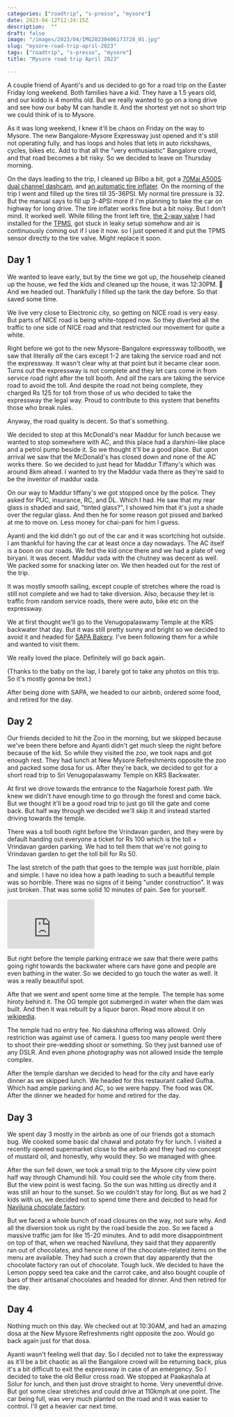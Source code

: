 ```yaml
---
categories: ["roadtrip", "s-presso", "mysore"]
date: 2023-04-12T12:24:15Z
description:  ""
draft: false
image: "/images/2023/04/IMG20230406173728_01.jpg"
slug: "mysore-road-trip-april-2023"
tags: ["roadtrip", "s-presso", "mysore"]
title: "Mysore road trip April 2023"

---
```



A couple friend of Ayanti's and us decided to go for a road trip on the Easter Friday long weekend. Both families have a kid. They have a 1.5 years old, and our kiddo is 4 months old. But we really wanted to go on a long drive and see how our baby M can handle it. And the shortest yet not so short trip we could think of is to Mysore.

As it was long weekend, I knew it'll be chaos on Friday on the way to Mysore. The new Bangalore-Mysore Expressway just opened and it's still not operating fully, and has loops and holes that lets in auto rickshaws, cycles, bikes etc. Add to that all the "very enthusiastic" Bangalore crowd, and that road becomes a bit risky. So we decided to leave on Thursday morning.

On the days leading to the trip, I cleaned up Bilbo a bit, got a [70Mai A500S dual channel dashcam](https://www.nexdigitron.com/collections/dual-channel-dashcam/products/a500s), and [an automatic tire inflater](https://www.nexdigitron.com/collections/car-accessories/products/70mai-air-compressor-eco). On the morning of the trip I went and filled up the tires till 35-36PSI. My normal tire pressure is 32. But the manual says to fill up 3-4PSI more if I'm planning to take the car on highway for long drive. The tire inflater works fine but a bit noisy. But I don't mind. It worked well. While filling the front left tire, [the 2-way valve](https://www.nexdigitron.com/collections/installation-accessories/products/two-way-valve) I had installed for the [TPMS](https://www.nexdigitron.com/products/c240?_pos=5&_sid=5f2e275cc&_ss=r), got stuck in leaky setup somehow and air is continuously coming out if I use it now. so I just opened it and put the TPMS sensor directly to the tire valve. Might replace it soon.

## Day 1

We wanted to leave early, but by the time we got up, the househelp cleaned up the house, we fed the kids and cleaned up the house, it was 12:30PM. 🤣 And we headed out. Thankfully I filled up the tank the day before. So that saved some time.

We live very close to Electronic city, so getting on NICE road is very easy. But parts of NICE road is being white-topped now. So they diverted all the traffic to one side of NICE road and that restricted our movement for quite a white.

Right before we got to the new Mysore-Bangalore expressway tollbooth, we saw that literally _all_ the cars except 1-2 are taking the service road and not the expressway. It wasn't clear why at that point but it became clear soon. Turns out the expressway is not complete and they let cars come in from service road right after the toll booth. And _all_ the cars are taking the service road to avoid the toll. And despite the road not being complete, they charged Rs 125 for toll from those of us who decided to take the expressway the legal way. Proud to contribute to this system that benefits those who break rules.

Anyway, the road quality is decent. So that's something.

We decided to stop at this McDonald's near Maddur for lunch because we wanted to stop somewhere with AC, and this place had a darshini-like place and a petrol pump beside it. So we thought it'll be a good place. But upon arrival we saw that the McDonald's has closed down and none of the AC works there. So we decided to just head for Maddur Tiffany's which was around 8km ahead. I wanted to try the Maddur vada there as they're said to be the inventor of maddur vada.

On our way to Maddur tiffany's we got stopped once by the police. They asked for PUC, insurance, RC, and DL. Which I had. He saw that my rear glass is shaded and said, "tinted glass?", I showed him that it's just a shade over the regular glass. And then he for some reason got pissed and barked at me to move on. Less money for chai-pani for him I guess.

Ayanti and the kid didn't go out of the car and it was scortching hot outside. I am thankful for having the car at least once a day nowadays. The AC itself is a boon on our roads. We fed the kid once there and we had a plate of veg biryani. It was decent. Maddur vada with the chutney was decent as well. We packed some for snacking later on. We then headed out for the rest of the trip.

It was mostly smooth sailing, except couple of stretches where the road is still not complete and we had to take diversion. Also, because they let is traffic from random service roads, there were auto, bike etc on the expressway.

We at first thought we'll go to the Venugopalaswamy Temple at the KRS backwater that day. But it was still pretty sunny and bright so we decided to avoid it and headed for [SAPA Bakery](https://goo.gl/maps/wwLQExks3gVPXHqAA). I've been following them for a while and wanted to visit them.

We really loved the place. Definitely will go back again.

(Thanks to the baby on the lap, I barely got to take any photos on this trip. So it's mostly gonna be text.)

After being done with SAPA, we headed to our airbnb, ordered some food, and retired for the day.

## Day 2

Our friends decided to hit the Zoo in the morning, but we skipped because we've been there before and Ayanti didn't get much sleep the night before because of the kid. So while they visited the zoo, we took naps and got enough rest. They had lunch at New Mysore Refreshments opposite the zoo and packed some dosa for us. After they're back, we decided to got for a short road trip to Sri Venugopalaswamy Temple on KRS Backwater.

At first we drove towards the entrance to the Nagarhole forest path. We knew we didn't have enough time to go through the forest and come back. But we thought it'll be a good road trip to just go till the gate and come back. But half way through we decided we'll skip it and instead started driving towards the temple.

There was a toll booth right before the Vrindavan garden, and they were by default handing out everyone a ticket for Rs 100 which is the toll + Vrindavan garden parking. We had to tell them that we're not going to Vrindavan garden to get the toll bill for Rs 50.

The last stretch of the path that goes to the temple was just horrible, plain and simple. I have no idea how a path leading to such a beautiful temple was so horrible. There was no signs of it being "under construction". It was just broken. That was some solid 10 minutes of pain. See for yourself.

<iframe width="200" height="113" src="https://www.youtube.com/embed/oFY9rG2PRQA?feature=oembed" frameborder="0" allow="accelerometer; autoplay; clipboard-write; encrypted-media; gyroscope; picture-in-picture; web-share" allowfullscreen title="Road leading to Sri Venugopalaswamy Temple at KRS Backwater"></iframe>

But right before the temple parking entrace we saw that there were paths going right towards the backwater where cars have gone and people are even bathing in the water. So we decided to go touch the water as well. It was a really beautiful spot.

Afte that we went and spent some time at the temple. The temple has some hiroty behind it. The OG temple got submerged in water when the dam was built. And then it was rebuilt by a liquor baron. Read more about it on [wikipedia](https://en.wikipedia.org/wiki/Venugopala_Swamy_Temple).

The temple had no entry fee. No dakshina offering was allowed. Only restriction was against use of camera. I guess too many people went there to shoot their pre-wedding shoot or something. So they just banned use of any DSLR. And even phone photography was not allowed inside the temple complex.

After the temple darshan we decided to head for the city and have early dinner as we skipped lunch. We headed for this restaurant called Gufha. Which had ample parking and AC, so we were happy. The food was OK. After the dinner we headed for home and retired for the day.

## Day 3

We spent day 3 mostly in the airbnb as one of our friends got a stomach bug. We cooked some basic dal chawal and potato fry for lunch. I visited a recently opened supermarket close to the airbnb and they had no concept of mustard oil, and honestly, why would they. So we managed with ghee.

After the sun fell down, we took a small trip to the Mysore city view point half way through Chamundi hill. You could see the whole city from there. But the view point is west facing. So the sun was hitting us directly and it was still an hour to the sunset. So we couldn't stay for long. But as we had 2 kids with us, we decided not to spend time there and deicded to head for [Naviluna chocolate factory](https://goo.gl/maps/PxxHY7KXtxD4Dg3P7).

But we faced a whole bunch of road closures on the way, not sure why. And all the diversion took us right by the road beside the zoo. So we faced a massive traffic jam for like 15-20 minutes. And to add more disappointment on top of that, when we reached Naviluna, they said that they apparently ran out of chocolates, and hence none of the chocolate-related items on the menu are available. They had such a crown that day apparently that the chocolate factory ran out of chocolate. Tough luck. We decided to have the Lemon poppy seed tea cake and the carrot cake, and also bought couple of bars of their artisanal chocolates and headed for dinner. And then retired for the day.

## Day 4

Nothing much on this day. We checked out at 10:30AM, and had an amazing dosa at the New Mysore Refreshments right opposite the zoo. Would go back again just for that dosa.

Ayanti wasn't feeling well that day. So I decided not to take the expressway as it'll be a bit chaotic as all the Bangalore crowd will be returning back, plus it's a bit difficult to exit the expressway in case of an emergency. So I decided to take the old Bellur cross road. We stopped at Paakashala at Solur for lunch, and then just drove straight to home. Very uneventful drive. But got some clear stretches and could drive at 110kmph at one point. The car being full, was very much planted on the road and it was easier to control. I'll get a heavier car next time.



